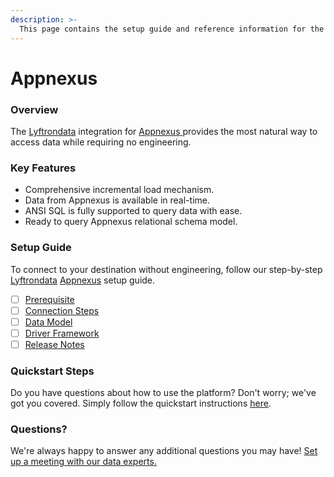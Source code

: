 ```yaml
---
description: >-
  This page contains the setup guide and reference information for the Appnexus source connector.
---
```


# Appnexus

### Overview

The [Lyftrondata](https://www.lyftrondata.com/) integration for [Appnexus](https://www.lyftrondata.com/integration/appnexus/)[ ](https://www.lyftrondata.com/integration/appnexus/)provides the most natural way to access data while requiring no engineering.

### Key Features

* Comprehensive incremental load mechanism.
* Data from Appnexus is available in real-time.&#x20;
* ANSI SQL is fully supported to query data with ease.
* Ready to query Appnexus relational schema model.

### Setup Guide

To connect to your destination without engineering, follow our step-by-step [Lyftrondata](https://www.lyftrondata.com/)  [Appnexus](https://www.lyftrondata.com/integration/appnexus/) setup guide.

* [ ] [Prerequisite](../../finance-analytics/appnexus/prerequisite.md)
* [ ] [Connection Steps](../../finance-analytics/appnexus/connection-steps.md)
* [ ] [Data Model](../../finance-analytics/appnexus/data-model/)
* [ ] [Driver Framework](../../finance-analytics/appnexus/driver-framework/)
* [ ] [Release Notes](../../finance-analytics/appnexus/release-notes.md)

### Quickstart Steps

Do you have questions about how to use the platform? Don't worry; we've got you covered. Simply follow the quickstart instructions [here](../../../quickstart-steps.md).

### Questions? <a href="#questions" id="questions"></a>

We're always happy to answer any additional questions you may have! [Set up a meeting with our data experts.](https://www.lyftrondata.com/book-a-meeting/)

